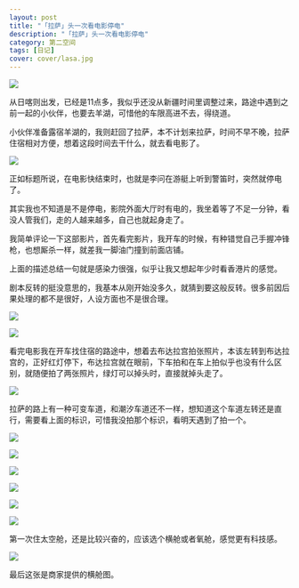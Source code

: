 ```yaml
---
layout: post
title: "「拉萨」头一次看电影停电"
description: "「拉萨」头一次看电影停电"
category: 第二空间
tags: [日记]
cover: cover/lasa.jpg
---
```


![](http://img.my2space.com/2018/1/461678)

从日喀则出发，已经是11点多，我似乎还没从新疆时间里调整过来，路途中遇到之前一起的小伙伴，也要去羊湖，可惜他的车限高进不去，得绕道。

小伙伴准备露宿羊湖的，我则赶回了拉萨，本不计划来拉萨，时间不早不晚，拉萨住宿相对方便，想着这段时间去干什么，就去看电影了。

![](http://img.my2space.com/2018/1/461681)

正如标题所说，在电影快结束时，也就是李问在游艇上听到警笛时，突然就停电了。

其实我也不知道是不是停电，影院外面大厅时有电的，我坐着等了不足一分钟，看没人管我们，走的人越来越多，自己也就起身走了。

我简单评论一下这部影片，首先看完影片，我开车的时候，有种错觉自己手握冲锋枪，也想厮杀一样，就差我一脚油门撞到前面店铺。

上面的描述总结一句就是感染力很强，似乎让我又想起年少时看香港片的感觉。

剧本反转的挺没意思的，我基本从刚开始没多久，就猜到要这般反转。很多前因后果处理的都不是很好，人设方面也不是很合理。

![](http://img.my2space.com/2018/1/461708)

![](http://img.my2space.com/2018/1/461706)

看完电影我在开车找住宿的路途中，想着去布达拉宫拍张照片，本该左转到布达拉宫的，正好红灯停下，布达拉宫就在眼前，下车拍和在车上拍似乎也没有什么区别，就随便拍了两张照片，绿灯可以掉头时，直接就掉头走了。

![](http://img.my2space.com/2018/1/461707)

拉萨的路上有一种可变车道，和潮汐车道还不一样，想知道这个车道左转还是直行，需要看上面的标识，可惜我没拍那个标识，看明天遇到了拍一个。

![](http://img.my2space.com/2018/1/461717)

![](http://img.my2space.com/2018/1/461719)

![](http://img.my2space.com/2018/1/461716)

![](http://img.my2space.com/2018/1/461718)

![](http://img.my2space.com/2018/1/461715)

![](http://img.my2space.com/2018/1/461720)

第一次住太空舱，还是比较兴奋的，应该选个横舱或者氧舱，感觉更有科技感。

![](http://img.my2space.com/2018/1/461722)

最后这张是商家提供的横舱图。


